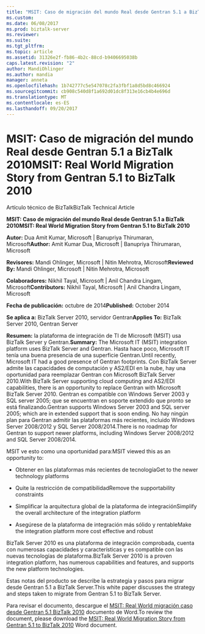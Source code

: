 ```yaml
---
title: "MSIT: Caso de migración del mundo Real desde Gentran 5.1 a BizTalk 2010 | Documentos de Microsoft"
ms.custom: 
ms.date: 06/08/2017
ms.prod: biztalk-server
ms.reviewer: 
ms.suite: 
ms.tgt_pltfrm: 
ms.topic: article
ms.assetid: 31326e2f-fb86-4b2c-88cd-b9406695038b
caps.latest.revision: "2"
author: MandiOhlinger
ms.author: mandia
manager: anneta
ms.openlocfilehash: 1b742777c5e547078c2fa3fbf1a8d5bd8c466924
ms.sourcegitcommit: cb908c540d8f1a692d01dc8f313e16cb4b4e696d
ms.translationtype: MT
ms.contentlocale: es-ES
ms.lasthandoff: 09/20/2017
---
```

# <a name="msit-real-world-migration-story-from-gentran-51-to-biztalk-2010"></a><span data-ttu-id="a8490-102">MSIT: Caso de migración del mundo Real desde Gentran 5.1 a BizTalk 2010</span><span class="sxs-lookup"><span data-stu-id="a8490-102">MSIT: Real World Migration Story from Gentran 5.1 to BizTalk 2010</span></span>
<span data-ttu-id="a8490-103">Artículo técnico de BizTalk</span><span class="sxs-lookup"><span data-stu-id="a8490-103">BizTalk Technical Article</span></span>  
  
 <span data-ttu-id="a8490-104">**MSIT: Caso de migración del mundo Real desde Gentran 5.1 a BizTalk 2010**</span><span class="sxs-lookup"><span data-stu-id="a8490-104">**MSIT: Real World Migration Story from Gentran 5.1 to BizTalk 2010**</span></span>  
  
 <span data-ttu-id="a8490-105">**Autor:** Dua Amit Kumar, Microsoft &#124;  Banupriya Thirumaran, Microsoft</span><span class="sxs-lookup"><span data-stu-id="a8490-105">**Author:** Amit Kumar Dua, Microsoft  &#124;  Banupriya Thirumaran, Microsoft</span></span>  
  
 <span data-ttu-id="a8490-106">**Revisores:** Mandi Ohlinger, Microsoft &#124;  Nitin Mehrotra, Microsoft</span><span class="sxs-lookup"><span data-stu-id="a8490-106">**Reviewed By:** Mandi Ohlinger, Microsoft  &#124;  Nitin Mehrotra, Microsoft</span></span>  
  
 <span data-ttu-id="a8490-107">**Colaboradores:** Nikhil Tayal, Microsoft &#124;  Anil Chandra Lingam, Microsoft</span><span class="sxs-lookup"><span data-stu-id="a8490-107">**Contributors:** Nikhil Tayal, Microsoft  &#124;  Anil Chandra Lingam, Microsoft</span></span>  
  
 <span data-ttu-id="a8490-108">**Fecha de publicación:** octubre de 2014</span><span class="sxs-lookup"><span data-stu-id="a8490-108">**Published:** October 2014</span></span>  
  
 <span data-ttu-id="a8490-109">**Se aplica a:** BizTalk Server 2010, servidor Gentran</span><span class="sxs-lookup"><span data-stu-id="a8490-109">**Applies To:** BizTalk Server 2010, Gentran Server</span></span>  
  
 <span data-ttu-id="a8490-110">**Resumen:** la plataforma de integración de TI de Microsoft (MSIT) usa BizTalk Server y Gentran.</span><span class="sxs-lookup"><span data-stu-id="a8490-110">**Summary:** The Microsoft IT (MSIT) integration platform uses BizTalk Server and Gentran.</span></span> <span data-ttu-id="a8490-111">Hasta hace poco, Microsoft IT tenía una buena presencia de una superficie Gentran.</span><span class="sxs-lookup"><span data-stu-id="a8490-111">Until recently, Microsoft IT had a good presence of Gentran footprints.</span></span> <span data-ttu-id="a8490-112">Con BizTalk Server admite las capacidades de computación y AS2/EDI en la nube, hay una oportunidad para reemplazar Gentran con Microsoft BizTalk Server 2010.</span><span class="sxs-lookup"><span data-stu-id="a8490-112">With BizTalk Server supporting cloud computing and AS2/EDI capabilities, there is an opportunity to replace Gentran with Microsoft BizTalk Server 2010.</span></span>  <span data-ttu-id="a8490-113">Gentran es compatible con Windows Server 2003 y SQL server 2005; que se encuentran en soporte extendido que pronto se está finalizando.</span><span class="sxs-lookup"><span data-stu-id="a8490-113">Gentran supports Windows Server 2003 and SQL server 2005; which are in extended support that is soon ending.</span></span> <span data-ttu-id="a8490-114">No hay ningún plan para Gentran admitir las plataformas más recientes, incluido Windows Server 2008/2012 y SQL Server 2008/2014.</span><span class="sxs-lookup"><span data-stu-id="a8490-114">There is no roadmap for Gentran to support newer platforms, including Windows Server 2008/2012 and SQL Server 2008/2014.</span></span>  
  
 <span data-ttu-id="a8490-115">MSIT ve esto como una oportunidad para:</span><span class="sxs-lookup"><span data-stu-id="a8490-115">MSIT viewed this as an opportunity to:</span></span>  
  
-   <span data-ttu-id="a8490-116">Obtener en las plataformas más recientes de tecnología</span><span class="sxs-lookup"><span data-stu-id="a8490-116">Get to the newer technology platforms</span></span>  
  
-   <span data-ttu-id="a8490-117">Quite la restricción de compatibilidad</span><span class="sxs-lookup"><span data-stu-id="a8490-117">Remove the supportability constraints</span></span>  
  
-   <span data-ttu-id="a8490-118">Simplificar la arquitectura global de la plataforma de integración</span><span class="sxs-lookup"><span data-stu-id="a8490-118">Simplify the overall architecture of the integration platform</span></span>  
  
-   <span data-ttu-id="a8490-119">Asegúrese de la plataforma de integración más sólido y rentable</span><span class="sxs-lookup"><span data-stu-id="a8490-119">Make the integration platform more cost effective and robust</span></span>  
  
 <span data-ttu-id="a8490-120">BizTalk Server 2010 es una plataforma de integración comprobada, cuenta con numerosas capacidades y características y es compatible con las nuevas tecnologías de plataforma.</span><span class="sxs-lookup"><span data-stu-id="a8490-120">BizTalk Server 2010 is a proven integration platform, has numerous capabilities and features, and supports the new platform technologies.</span></span>  
  
 <span data-ttu-id="a8490-121">Estas notas del producto se describe la estrategia y pasos para migrar desde Gentran 5.1 a BizTalk Server.</span><span class="sxs-lookup"><span data-stu-id="a8490-121">This white paper discusses the strategy and steps taken to migrate from Gentran 5.1 to BizTalk Server.</span></span>  
  
 <span data-ttu-id="a8490-122">Para revisar el documento, descargue el [MSIT: Real World migración caso desde Gentran 5.1 BizTalk 2010](http://download.microsoft.com/download/6/D/E/6DEE8EE9-0F26-4991-8FE5-B0E5239C0980/Real%20World%20Migration%20Story%20from%20Gentran%20to%20BizTalk.docx) documento de Word.</span><span class="sxs-lookup"><span data-stu-id="a8490-122">To review the document, please download the [MSIT: Real World Migration Story from Gentran 5.1 to BizTalk 2010](http://download.microsoft.com/download/6/D/E/6DEE8EE9-0F26-4991-8FE5-B0E5239C0980/Real%20World%20Migration%20Story%20from%20Gentran%20to%20BizTalk.docx) Word document.</span></span>